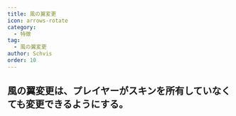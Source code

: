 ```yaml
---
title: 風の翼変更
icon: arrows-rotate
category:
  - 特徴
tag:
  - 風の翼変更
author: Schvis
order: 10
---
```


## 風の翼変更は、プレイヤーがスキンを所有していなくても変更できるようにする。
